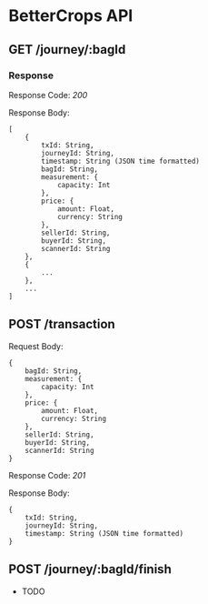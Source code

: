 # BetterCrops API

## GET /journey/:bagId

### Response

Response Code: *200*

Response Body:

```
[
    {
        txId: String,
        journeyId: String,
        timestamp: String (JSON time formatted)
        bagId: String,
        measurement: {
            capacity: Int
        },
        price: {
            amount: Float,
            currency: String
        },
        sellerId: String,
        buyerId: String,
        scannerId: String
    },
    {
        ...
    },
    ...
]
```

## POST /transaction

Request Body:

```
{
    bagId: String,
    measurement: {
        capacity: Int
    },
    price: {
        amount: Float,
        currency: String
    },
    sellerId: String,
    buyerId: String,
    scannerId: String
}
```

Response Code: *201*

Response Body:

```
{
    txId: String,
    journeyId: String,
    timestamp: String (JSON time formatted)
}
```

## POST /journey/:bagId/finish

- TODO